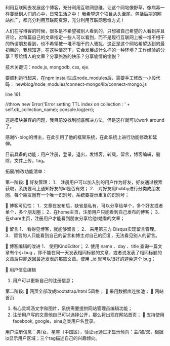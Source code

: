 利用互联网去发展这个博客，充分利用互联网思维，让这个网站像野草，像病毒一样蔓延到人们的心中，日常生活之中！
我希望这个项目从头至尾，包括后期的网站推广，都充分利用互联网资源，充分利用互联网思维方式！

人们在写博客的时候，很多是不希望被别人看到的，只想被自己希望的人看到并且评论，对每篇自己的文章指定一些人可以看到，而不是现行互联网上被一堆不相干的所谓朋友看到，也不希望被一堆不相干的人骚扰，这正是这个网站希望达到的最初目的，我想知道，在这种情况下，它会发展成什么样的一种环境？工作经验的分享？写给情人的文章？分享旅游的快乐？分享偷情的愉悦？

技术关键词：node.js, mongodb, css, eje.

要顺利运行起来，在npm install生成node_modules后，需要手工修改一小段代码：
newblog/node_modules/connect-mongo/lib/connect-mongo.js

line 161:

 //throw new Error('Error setting TTL index on collection : ' + self.db_collection_name);
 console.log(err);
 
 这是模块兼容的问题，我目前没找到彻底解决方法，但是这样就可以work around了。

感谢N-blog的博主，在此引用了他的框架系统，在此系统上进行功能修改和延伸。

目前具备的功能：用户注册，登录，退出，发博客，转载，留言，博客编辑，删除，文件上传，tag。

拓展/修改功能清单：

第一阶段:
	好友管理：
1．	注册用户可以加入别的用户作为好友，好友通过搜索获取，系统要马上通知好友的id是否有效；
2．	对好友用hobby进行分类成朋友圈，每个朋友圈有一个唯一识别号，系统要提示重复的识别号；

	博客可见性：
1．文章在发布后，缺省是私有，可以分享给单个，多个好友或者单个，多个朋友圈；
2．在home主页，注册用户只能看到自己发布的博客；
3．在share主页，注册用户才能看到朋友分享给他/她看的文章；

	留言
1．	看得见博客，就能够留言；
2．	采用第三方 Disqus实现留言管理。
3．	留言的人只能看到自己的留言和博主对自己的回复，无法看见别人的留言。

	博客编辑的改进
1．	使用KindEditor；
2.  使用 name 、day 、title 查询一篇文章有个小 bug ，即不能在同一天发表相同标题的文章，或者说发表了相同标题的文章后只能返回最近发表的那篇文章。使用 _id 就可以很好的避免这个 bug；

	用户信息编辑
1.  用户可以更新自己的注册信息；

第二阶段:
	网页全部改成bootstrap/html 5风格；
	采用数据库连接池；
	网站首页
1.  有心灵鸡汤文字和图片，系统需要提供网站管理员编辑功能；
2.  注册用户写的文章他自己可以选择公开，那么将出现在网站首页；
	支持使用facebook, google，sina之类用户名登录。

用户注册信息：男/女，星座（中国区），验证sp通过才显示倾向：主/被/双，根据ip显示用户区域；三个tag描述自己的兴趣倾向。
